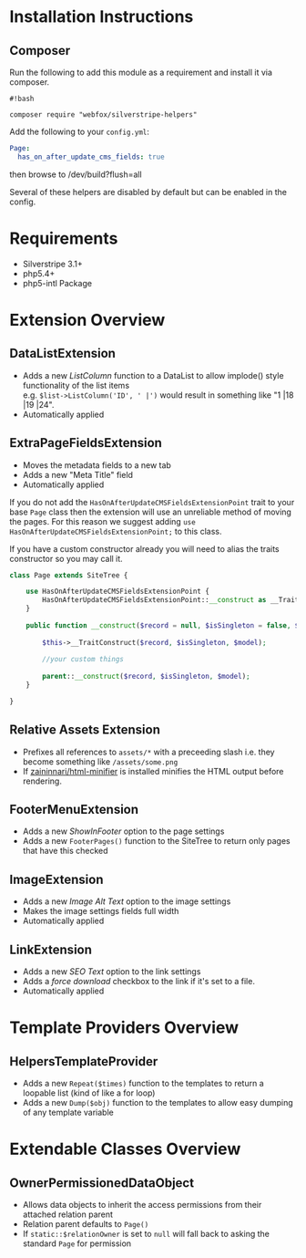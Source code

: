 # Installation Instructions #
## Composer ##
Run the following to add this module as a requirement and install it via composer.

```
#!bash

composer require "webfox/silverstripe-helpers"
```

Add the following to your  `config.yml`:

```yaml
Page:
  has_on_after_update_cms_fields: true
```

then browse to /dev/build?flush=all

Several of these helpers are disabled by default but can be enabled in the config.


# Requirements 
* Silverstripe 3.1+
* php5.4+
* php5-intl Package 

# Extension Overview

## DataListExtension
 - Adds a new *ListColumn* function to a DataList to allow implode() style functionality of the list items  
   e.g. `$list->ListColumn('ID', ' |')` would result in something like "1 |18 |19 |24".
 - Automatically applied

## ExtraPageFieldsExtension
 - Moves the metadata fields to a new tab
 - Adds a new "Meta Title" field
 - Automatically applied
 
If you do not add the `HasOnAfterUpdateCMSFieldsExtensionPoint` trait to your base `Page` class then the extension will use an unreliable method of moving the pages. For this reason we suggest adding `use HasOnAfterUpdateCMSFieldsExtensionPoint;` to this class.

If you have a custom constructor already you will need to alias the traits constructor so you may call it.

```php
class Page extends SiteTree {

    use HasOnAfterUpdateCMSFieldsExtensionPoint {
        HasOnAfterUpdateCMSFieldsExtensionPoint::__construct as __TraitConstruct;
    }
    
    public function __construct($record = null, $isSingleton = false, $model = null){
        
        $this->__TraitConstruct($record, $isSingleton, $model);
        
        //your custom things
        
        parent::__construct($record, $isSingleton, $model);
    }

}
```

## Relative Assets Extension
 - Prefixes all references to `assets/*` with a preceeding slash i.e. they become something like `/assets/some.png`
 - If [zaininnari/html-minifier](https://github.com/zaininnari/html-minifier) is installed minifies the HTML output before rendering.

## FooterMenuExtension
 - Adds a new *ShowInFooter* option to the page settings
 - Adds a new `FooterPages()` function to the SiteTree to return only pages that have this checked

## ImageExtension
 - Adds a new *Image Alt Text* option to the image settings
 - Makes the image settings fields full width
 - Automatically applied
 
## LinkExtension
 - Adds a new *SEO Text* option to the link settings
 - Adds a *force download* checkbox to the link if it's set to a file.
 - Automatically applied

# Template Providers Overview

## HelpersTemplateProvider
 - Adds a new `Repeat($times)` function to the templates to return a loopable list (kind of like a for loop)
 - Adds a new `Dump($obj)` function to the templates to allow easy dumping of any template variable
 
# Extendable Classes Overview
 
## OwnerPermissionedDataObject
 - Allows data objects to inherit the access permissions from their attached relation parent
 - Relation parent defaults to `Page()`
 - If `static::$relationOwner` is set to `null` will fall back to asking the standard `Page` for permission
